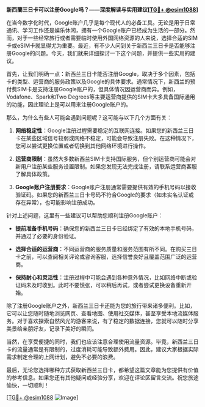 **新西蘭三日卡可以注册Google吗？——深度解读与实用建议[[TG💪+ @esim1088](https://t.me/s/esim1088)]**

在当今数字化时代，Google账户几乎是每个现代人的必备工具。无论是用于日常通讯、学习工作还是娱乐休闲，拥有一个Google账户已经成为生活的一部分。然而，对于一些经常旅行或者需要临时使用外国网络资源的人来说，选择合适的SIM卡或eSIM卡就显得尤为重要。最近，有不少人问到关于新西兰三日卡是否能够注册Google的问题。今天，我们就来详细探讨一下这个问题，并提供一些实用的建议。

首先，让我们明确一点：新西兰三日卡能否注册Google，取决于多个因素，包括卡的类型、运营商的服务政策以及Google的具体要求。通常情况下，新西兰的预付费SIM卡是支持注册Google账户的，但具体情况因运营商而异。例如，Vodafone、Spark和Two Degrees等主要运营商提供的SIM卡大多具备国际通用的功能，因此理论上是可以用来注册Google账户的。

那么，为什么有些人可能会遇到问题呢？这可能与以下几个方面有关：

1. **网络稳定性**：Google注册过程需要稳定的互联网连接。如果您的新西兰三日卡在某些区域信号较弱或网络不稳定，可能会导致注册失败。在这种情况下，您可以尝试更换位置或者切换到其他网络环境进行操作。

2. **运营商限制**：虽然大多数新西兰SIM卡支持国际服务，但个别运营商可能会对新用户注册某些服务设置限制。如果您发现无法完成注册，请联系运营商客服了解具体政策。

3. **Google账户注册要求**：Google账户注册通常需要提供有效的手机号码以接收验证码。如果您的新西兰三日卡号码不符合Google的要求（如未实名认证或存在异常），也可能影响注册成功。

针对上述问题，这里有一些建议可以帮助您顺利注册Google账户：

- **提前准备手机号码**：确保您的新西兰三日卡已经绑定了有效的本地手机号码，并通过了必要的身份验证。
  
- **选择合适的运营商**：不同运营商的服务质量和服务范围有所不同。在购买三日卡之前，可以查阅相关评论或咨询客服，选择信誉良好且覆盖范围广泛的运营商。

- **保持耐心和灵活性**：注册过程中可能会遇到各种意外情况，比如网络中断或验证码未及时收到。此时不要慌张，可以稍后再试，或者尝试更换设备重新开始。

除了注册Google账户之外，新西兰三日卡还能为您的旅行带来诸多便利。比如，它可以让您随时随地浏览网页、查看地图、使用社交媒体，甚至享受本地流媒体服务。对于喜欢探索自然风光的游客来说，有了稳定的数据连接，您就可以随时分享美景给亲朋好友，记录下美好的瞬间。

当然，在享受便捷的同时，我们也应该注意合理使用流量资源。毕竟，新西兰三日卡的流量通常是有限制的，过度消耗可能导致额外费用。因此，建议大家根据实际需求制定合理的上网计划，避免不必要的浪费。

最后，无论您选择哪种方式获取新西兰三日卡，都希望这篇文章能为您提供有价值的参考信息。如果您还有其他疑问或经验分享，欢迎在评论区留言交流。祝您旅途愉快，一切顺利！

[[TG💪+ @esim1088](https://t.me/s/esim1088) ![Image](https://i.postimg.cc/4NQfJmqS/Snipaste-2025-05-13-00-14-12.png)]